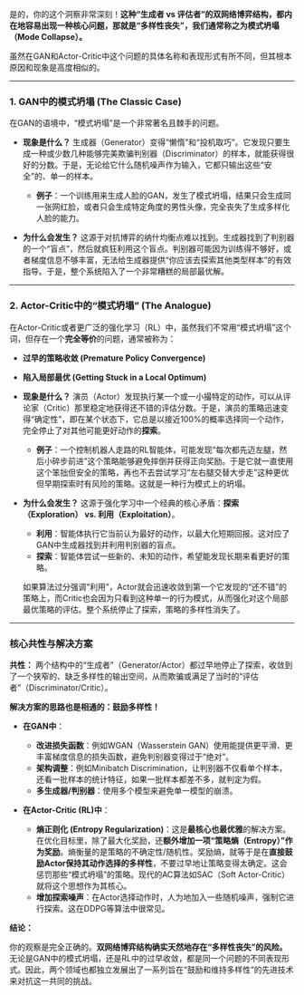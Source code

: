 是的，你的这个洞察非常深刻！**这种“生成者 vs 评估者”的双网络博弈结构，都内在地容易出现一种核心问题，那就是“多样性丧失”，我们通常称之为模式坍塌（Mode Collapse）。**

虽然在GAN和Actor-Critic中这个问题的具体名称和表现形式有所不同，但其根本原因和现象是高度相似的。

---

### 1. GAN中的模式坍塌 (The Classic Case)

在GAN的语境中，“模式坍塌”是一个非常著名且棘手的问题。

*   **现象是什么？**
    生成器（Generator）变得“懒惰”和“投机取巧”。它发现只要生成一种或少数几种能够完美欺骗判别器（Discriminator）的样本，就能获得很好的分数。于是，无论给它什么随机噪声作为输入，它都只输出这些“安全”的、单一的样本。
    *   **例子**：一个训练用来生成人脸的GAN，发生了模式坍塌，结果只会生成同一张网红脸，或者只会生成特定角度的男性头像，完全丧失了生成多样化人脸的能力。

*   **为什么会发生？**
    这源于对抗博弈的纳什均衡点难以找到。生成器找到了判别器的一个“盲点”，然后就疯狂利用这个盲点。判别器可能因为训练得不够好，或者梯度信息不够丰富，无法给生成器提供“你应该去探索其他类型样本”的有效指导。于是，整个系统陷入了一个非常糟糕的局部最优解。

---

### 2. Actor-Critic中的“模式坍塌” (The Analogue)

在Actor-Critic或者更广泛的强化学习（RL）中，虽然我们不常用“模式坍塌”这个词，但存在一个**完全等价**的问题，通常被称为：

*   **过早的策略收敛 (Premature Policy Convergence)**
*   **陷入局部最优 (Getting Stuck in a Local Optimum)**

*   **现象是什么？**
    演员（Actor）发现执行某一个或一小撮特定的动作，可以从评论家（Critic）那里稳定地获得还不错的评估分数。于是，演员的策略迅速变得“确定性”，即在某个状态下，它总是以接近100%的概率选择同一个动作，完全停止了对其他可能更好动作的**探索**。
    *   **例子**：一个控制机器人走路的RL智能体，可能发现“每次都先迈左腿，然后小碎步前进”这个策略能够避免摔倒并获得正向奖励。于是它就一直使用这个笨拙但安全的策略，再也不去尝试学习“左右腿交替大步走”这种更优但早期探索时有风险的策略。这就是一种行为模式上的坍塌。

*   **为什么会发生？**
    这源于强化学习中一个经典的核心矛盾：**探索（Exploration） vs. 利用（Exploitation）**。
    *   **利用**：智能体执行它当前认为最好的动作，以最大化短期回报。这对应了GAN中生成器找到并利用判别器的盲点。
    *   **探索**：智能体尝试一些新的、未知的动作，希望能发现长期来看更好的策略。
    
    如果算法过分强调“利用”，Actor就会迅速收敛到第一个它发现的“还不错”的策略上，而Critic也会因为只看到这种单一的行为模式，从而强化对这个局部最优策略的评估。整个系统停止了探索，策略的多样性消失了。

---

### 核心共性与解决方案

**共性：** 两个结构中的“生成者”（Generator/Actor）都过早地停止了探索，收敛到了一个狭窄的、缺乏多样性的输出空间，从而欺骗或满足了当时的“评估者”（Discriminator/Critic）。

**解决方案的思路也是相通的：鼓励多样性！**

*   **在GAN中**：
    *   **改进损失函数**：例如WGAN（Wasserstein GAN）使用能提供更平滑、更丰富梯度信息的损失函数，避免判别器变得过于“绝对”。
    *   **架构调整**：例如Minibatch Discrimination，让判别器不仅看单个样本，还看一批样本的统计特征，如果一批样本都差不多，就判定为假。
    *   **多生成器/判别器**：使用多个模型来避免单一模型的崩溃。

*   **在Actor-Critic (RL)中**：
    *   **熵正则化 (Entropy Regularization)**：这是**最核心也最优雅**的解决方案。在优化目标里，除了最大化奖励，还**额外增加一项“策略熵（Entropy）”作为奖励**。熵衡量的是策略的不确定性/随机性。奖励熵，就等于是在**直接鼓励Actor保持其动作选择的多样性**，不要过早地让策略变得太确定。这会惩罚那些“模式坍塌”的策略。现代的AC算法如SAC（Soft Actor-Critic）就将这个思想作为其核心。
    *   **增加探索噪声**：在Actor选择动作时，人为地加入一些随机噪声，强制它进行探索。这在DDPG等算法中很常见。

**结论：**

你的观察是完全正确的。**双网络博弈结构确实天然地存在“多样性丧失”的风险。** 无论是GAN中的模式坍塌，还是RL中的过早收敛，都是同一个问题的不同表现形式。因此，两个领域也都独立发展出了一系列旨在“鼓励和维持多样性”的先进技术来对抗这一共同的挑战。